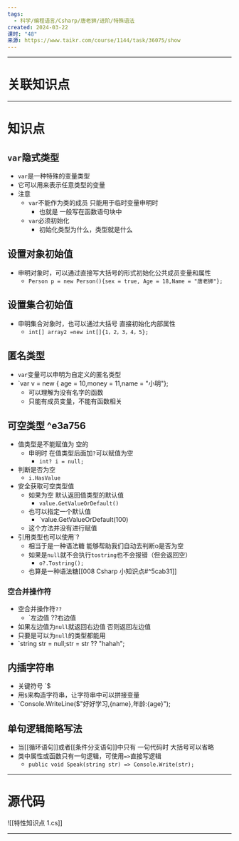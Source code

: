 ```yaml
---
tags:
  - 科学/编程语言/Csharp/唐老狮/进阶/特殊语法
created: 2024-03-22
课时: "48"
来源: https://www.taikr.com/course/1144/task/36075/show
---
```


---
# 关联知识点


---
# 知识点

## `var`隐式类型

- `var`是一种特殊的变量类型
- 它可以用来表示任意类型的变量
- 注意
	- `var`不能作为类的成员 只能用于临时变量申明时
		- 也就是 一般写在函数语句块中
	- `var`必须初始化
		- 初始化类型为什么，类型就是什么
## 设置对象初始值

- 申明对象时，可以通过直接写大括号的形式初始化公共成员变量和属性
	- `Person p = new Person(){sex = true, Age = 18,Name = "唐老狮"};`
## 设置集合初始值

- 申明集合对象时，也可以通过大括号 直接初始化内部属性
	- `int[] array2 =new int[]{1，2，3，4，5};`
## 匿名类型

- `var`变量可以申明为自定义的匿名类型
- `var v = new { age = 10,money = 11,name = "小明"};
	- 可以理解为没有名字的函数
	- 只能有成员变量，不能有函数相关
## 可空类型 ^e3a756

- 值类型是不能赋值为 空的
	- 申明时 在值类型后面加`?`可以赋值为空
		- `int? i = null;`
- 判断是否为空
	- `i.HasValue`
- 安全获取可空类型值
	- 如果为空 默认返回值类型的默认值
		- `value.GetValueOrDefault()`
	- 也可以指定一个默认值
		- `value.GetValueOrDefault(100)
	- 这个方法并没有进行赋值
- 引用类型也可以使用`?
	- 相当于是一种语法糖 能够帮助我们自动去判断o是否为空
	- 如果是`null`就不会执行`tostring`也不会报错（但会返回空）
		- `o?.Tostring();`
	- 也算是一种语法糖[[008 Csharp 小知识点#^5cab31]]
### 空合并操作符

- 空合并操作符`??`
	- `左边值 ??右边值
- 如果左边值为`null`就返回右边值 否则返回左边值
- 只要是可以为`null`的类型都能用
- `string str = null;str = str ?? "hahah";
## 内插字符串

- 关键符号 `$
- 用`$`来构造字符串，让字符串中可以拼接变量
- `Console.WriteLine($"好好学习,{name},年龄:{age}");
## 单句逻辑简略写法

- 当[[循环语句]]或者[[条件分支语句]]中只有 一句代码时 大括号可以省略
- 类中属性或函数只有一句逻辑，可使用`=>`直接写逻辑
	- `public void Speak(string str) => Console.Write(str);`

---
# 源代码

![[特性知识点  1.cs]]

---


